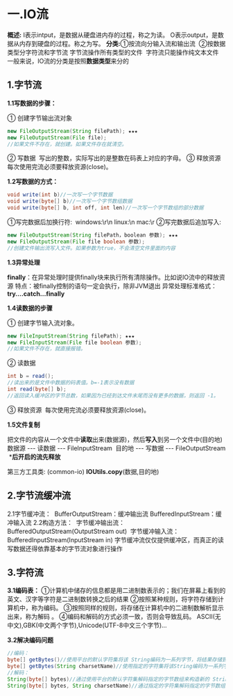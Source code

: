 # 一.IO流

**概述:**
​	I表示intput，是数据从硬盘进内存的过程，称之为读。
​	O表示output，是数据从内存到硬盘的过程。称之为写。
**分类:**
​	①按流向分输入流和输出流
​	②按数据类型分字符流和字节流
​		字节流操作所有类型的文件
​		字符流只能操作纯文本文件
​	 一般来说，IO流的分类是按照**数据类型**来分的

## 1.字节流

**1.1写数据的步骤：**

① 创建字节输出流对象
```java
new FileOutputStream(String filePath); ★★★
new FileOutputStream(File file);
//如果文件不存在，就创建。如果文件存在就清空。
```
② 写数据
​	写出的整数，实际写出的是整数在码表上对应的字母。
③ 释放资源
​	每次使用完流必须要释放资源(close)。

**1.2写数据的方式：**

```java
void write(int b)//一次写一个字节数据
void write(byte[] b)//一次写一个字节数组数据
void write(byte[] b, int off, int len)//一次写一个字节数组的部分数据
```

①写完数据后加换行符:
​	windows:\r\n		linux:\n			mac:\r
②写完数据后追加写入:

```java
new FileOutputStream(String filePath，boolean 参数); ★★★
new FileOutputStream(File file boolean 参数);
//创建文件输出流写入文件。如果参数为true，不会清空文件里面的内容   
```

**1.3异常处理**

**finally**：在异常处理时提供finally块来执行所有清除操作。比如说IO流中的释放资源
特点：被finally控制的语句一定会执行，除非JVM退出
异常处理标准格式：**try….catch…finally**

**1.4读数据的步骤**

① 创建字节输入流对象。

```Java
new FileInputStream(String filePath); ★★★
new FileInputStream(File file boolean 参数);
//如果文件不存在，就直接报错。
```

② 读数据

```java
int b = read();
//读出来的是文件中数据的码表值。b=-1表示没有数据
int read(byte[] b);
//返回读入缓冲区的字节总数，如果因为已经到达文件末尾而没有更多的数据，则返回 -1。  
```

③ 释放资源
​	每次使用完流必须要释放资源(close)。

**1.5文件复制**

把文件的内容从一个文件中**读取**出来(数据源)，然后**写入**到另一个文件中(目的地)
​	数据源 --- 读数据 --- FileInputStream
​	目的地 --- 写数据 --- FileOutputStream
​	***后开启的流先释放**

第三方工具类:
(common-io)	**IOUtils.copy**(数据,目的地)

## 2.字节流缓冲流

2.1字节缓冲流：
​	BufferOutputStream：缓冲输出流
​	BufferedInputStream：缓冲输入流
2.2构造方法：
​	字节缓冲输出流：			
​	BufferedOutputStream(OutputStream out)
​	字节缓冲输入流：
​	BufferedInputStream(InputStream in)
​	字节缓冲流仅仅提供缓冲区，而真正的读写数据还得依靠基本的字节流对象进行操作

## 3.字符流

**3.1编码表：**
①计算机中储存的信息都是用二进制数表示的；我们在屏幕上看到的英文、汉字等字符是二进制数转换之后的结果
②按照某种规则，将字符存储到计算机中，称为编码。
③按照同样的规则，将存储在计算机中的二进制数解析显示出来，称为解码 。
④编码和解码的方式必须一致，否则会导致乱码。
ASCII(无中文),GBK(中文两个字节),Unicode(UTF-8中文三个字节)...

**3.2解决编码问题**

```java
//编码：
byte[] getBytes()//使用平台的默认字符集将该 String编码为一系列字节，将结果存储到新的字节数组中
byte[] getBytes(String charsetName)//使用指定的字符集将该String编码为一系列字节，将结果存储到新的字节数组中
//解码：
String(byte[] bytes)//通过使用平台的默认字符集解码指定的字节数组来构造新的 String
String(byte[] bytes, String charsetName)//通过指定的字符集解码指定的字节数组来构造新的 String
```

